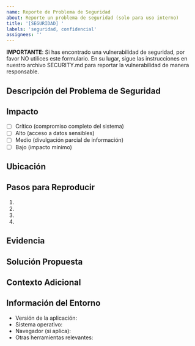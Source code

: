 ```yaml
---
name: Reporte de Problema de Seguridad
about: Reporte un problema de seguridad (solo para uso interno)
title: '[SEGURIDAD] '
labels: 'seguridad, confidencial'
assignees: ''
---
```


**IMPORTANTE**: Si has encontrado una vulnerabilidad de seguridad, por favor NO utilices este formulario. En su lugar, sigue las instrucciones en nuestro archivo SECURITY.md para reportar la vulnerabilidad de manera responsable.

## Descripción del Problema de Seguridad

<!-- Proporciona una descripción clara y concisa del problema de seguridad -->

## Impacto

<!-- Describe el impacto potencial de este problema de seguridad -->

- [ ] Crítico (compromiso completo del sistema)
- [ ] Alto (acceso a datos sensibles)
- [ ] Medio (divulgación parcial de información)
- [ ] Bajo (impacto mínimo)

## Ubicación

<!-- Describe dónde se encuentra el problema (URL, archivo, función, etc.) -->

## Pasos para Reproducir

1.
2.
3.
4.

## Evidencia

<!-- Proporciona capturas de pantalla, registros o cualquier otra evidencia relevante -->

## Solución Propuesta

<!-- Si tienes alguna sugerencia sobre cómo solucionar este problema, descríbela aquí -->

## Contexto Adicional

<!-- Añade cualquier otro contexto sobre el problema aquí -->

## Información del Entorno

- Versión de la aplicación:
- Sistema operativo:
- Navegador (si aplica):
- Otras herramientas relevantes:
